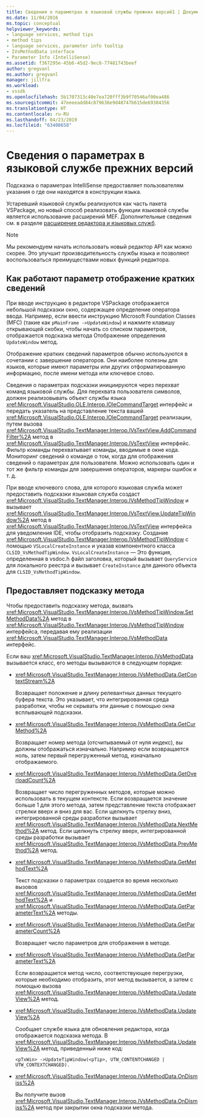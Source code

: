 ```yaml
---
title: Сведения о параметрах в языковой службы прежних версий1 | Документация Майкрософт
ms.date: 11/04/2016
ms.topic: conceptual
helpviewer_keywords:
- language services, method tips
- method tips
- language services, parameter info tooltip
- IVsMethodData interface
- Parameter Info (IntelliSense)
ms.assetid: f367295e-45b6-45d2-9ec8-77481743beef
author: gregvanl
ms.author: gregvanl
manager: jillfra
ms.workload:
- vssdk
ms.openlocfilehash: 5b1707313c40e7ea720fff3b9f70546af00ea486
ms.sourcegitcommit: 47eeeeadd84c879636e9d48747b615de69384356
ms.translationtype: HT
ms.contentlocale: ru-RU
ms.lasthandoff: 04/23/2019
ms.locfileid: "63408658"
---
```

# <a name="parameter-info-in-a-legacy-language-service"></a>Сведения о параметрах в языковой службе прежних версий
Подсказка о параметрах IntelliSense предоставляет пользователям указания о где они находятся в конструкции языка.

 Устаревший языковой службы реализуются как часть пакета VSPackage, но новый способ реализовать функции языковой службы является использование расширений MEF. Дополнительные сведения см. в разделе [расширение редактора и языковых служб](../../extensibility/extending-the-editor-and-language-services.md).

> [!NOTE]
> Мы рекомендуем начать использовать новый редактор API как можно скорее. Это улучшит производительность службы языка и позволяют воспользоваться преимуществами новых функций редактора.

## <a name="how-parameter-info-tooltips-work"></a>Как работают параметр отображение кратких сведений
 При вводе инструкцию в редакторе VSPackage отображается небольшой подсказки окно, содержащее определение оператора ввода. Например, если ввести инструкцию Microsoft Foundation Classes (MFC) (такие как `pMainFrame ->UpdateWindow`) и нажмите клавишу открывающей скобки, чтобы начать со списком параметров, отображается подсказка метода Отображение определения `UpdateWindow` метод.

 Отображение кратких сведений параметров обычно используются в сочетании с завершение операторов. Они наиболее полезны для языков, которые имеют параметры или других отформатированную информацию, после имени метода или ключевое слово.

 Сведения о параметрах подсказки инициируются через перехват команд языковой службы. Для перехвата пользователя символов, должен реализовывать объект службы языка <xref:Microsoft.VisualStudio.OLE.Interop.IOleCommandTarget> интерфейс и передать указатель на представление текста вашей <xref:Microsoft.VisualStudio.OLE.Interop.IOleCommandTarget> реализации, путем вызова <xref:Microsoft.VisualStudio.TextManager.Interop.IVsTextView.AddCommandFilter%2A> метод в <xref:Microsoft.VisualStudio.TextManager.Interop.IVsTextView> интерфейс. Фильтр команды перехватывает команды, вводимые в окне кода. Мониторинг сведений о команде о том, когда для отображения сведений о параметрах для пользователя. Можно использовать один и тот же фильтр команды для завершения операторов, маркеры ошибок и т. д.

 При вводе ключевого слова, для которого языковая служба может предоставить подсказки языковая служба создаст <xref:Microsoft.VisualStudio.TextManager.Interop.IVsMethodTipWindow> и вызывает <xref:Microsoft.VisualStudio.TextManager.Interop.IVsTextView.UpdateTipWindow%2A> метод в <xref:Microsoft.VisualStudio.TextManager.Interop.IVsTextView> интерфейса для уведомления IDE, чтобы отобразить подсказку. Создание <xref:Microsoft.VisualStudio.TextManager.Interop.IVsMethodTipWindow> с помощью `VSLocalCreateInstance` и указав компонентного класса `CLSID_VsMethodTipWindow`. `VsLocalCreateInstance` — Это функция, определенная в vsdoc.h файл заголовка, который вызывает `QueryService` для локального реестра и вызывает `CreateInstance` для данного объекта для `CLSID_VsMethodTipWindow`.

## <a name="providing-a-method-tip"></a>Предоставляет подсказку метода
 Чтобы предоставить подсказку метода, вызвать <xref:Microsoft.VisualStudio.TextManager.Interop.IVsMethodTipWindow.SetMethodData%2A> метод в <xref:Microsoft.VisualStudio.TextManager.Interop.IVsMethodTipWindow> интерфейса, передавая ему реализации <xref:Microsoft.VisualStudio.TextManager.Interop.IVsMethodData> интерфейс.

 Если ваш <xref:Microsoft.VisualStudio.TextManager.Interop.IVsMethodData> вызывается класс, его методы вызываются в следующем порядке:

- <xref:Microsoft.VisualStudio.TextManager.Interop.IVsMethodData.GetContextStream%2A>

     Возвращает положение и длину релевантных данных текущего буфера текста. Это указывает, что интегрированная среда разработки, чтобы не скрывать эти данные с помощью окна всплывающей подсказки.

- <xref:Microsoft.VisualStudio.TextManager.Interop.IVsMethodData.GetCurMethod%2A>

     Возвращает номер метода (отсчитываемый от нуля индекс), вы должны отображаться изначально. Например если возвращается ноль, затем первый перегруженный метод, изначально отображаемого.

- <xref:Microsoft.VisualStudio.TextManager.Interop.IVsMethodData.GetOverloadCount%2A>

     Возвращает число перегруженных методов, которые можно использовать в текущем контексте. Если возвращается значение больше 1 для этого метода, затем представление текста отображает стрелки вверх и вниз для вас. Если щелкнуть стрелку вниз, интегрированной среды разработки вызывает <xref:Microsoft.VisualStudio.TextManager.Interop.IVsMethodData.NextMethod%2A> метод. Если щелкнуть стрелку вверх, интегрированной среды разработки вызывает <xref:Microsoft.VisualStudio.TextManager.Interop.IVsMethodData.PrevMethod%2A> метод.

- <xref:Microsoft.VisualStudio.TextManager.Interop.IVsMethodData.GetMethodText%2A>

     Текст подсказки о параметрах создается во время несколько вызовов <xref:Microsoft.VisualStudio.TextManager.Interop.IVsMethodData.GetMethodText%2A> и <xref:Microsoft.VisualStudio.TextManager.Interop.IVsMethodData.GetParameterText%2A> методы.

- <xref:Microsoft.VisualStudio.TextManager.Interop.IVsMethodData.GetParameterCount%2A>

     Возвращает число параметров для отображения в методе.

- <xref:Microsoft.VisualStudio.TextManager.Interop.IVsMethodData.GetParameterText%2A>

     Если возвращается метод число, соответствующее перегрузки, которые необходимо отобразить, этот метод вызывается, а затем с помощью вызова <xref:Microsoft.VisualStudio.TextManager.Interop.IVsMethodData.UpdateView%2A> метод.

- <xref:Microsoft.VisualStudio.TextManager.Interop.IVsMethodData.UpdateView%2A>

     Сообщает службе языка для обновления редактора, когда отображается подсказка метода. В <xref:Microsoft.VisualStudio.TextManager.Interop.IVsMethodData.UpdateView%2A> метод, приведенный ниже код:

    ```
    <pTxWin> ->UpdateTipWindow(<pTip>, UTW_CONTENTCHANGED | UTW_CONTEXTCHANGED).
    ```

- <xref:Microsoft.VisualStudio.TextManager.Interop.IVsMethodData.OnDismiss%2A>

     Вы получите вызов <xref:Microsoft.VisualStudio.TextManager.Interop.IVsMethodData.OnDismiss%2A> метод при закрытии окна подсказки метода.
